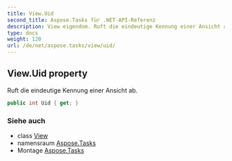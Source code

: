 ```yaml
---
title: View.Uid
second_title: Aspose.Tasks für .NET-API-Referenz
description: View eigendom. Ruft die eindeutige Kennung einer Ansicht ab.
type: docs
weight: 120
url: /de/net/aspose.tasks/view/uid/
---
```

## View.Uid property

Ruft die eindeutige Kennung einer Ansicht ab.

```csharp
public int Uid { get; }
```

### Siehe auch

* class [View](../)
* namensraum [Aspose.Tasks](../../view/)
* Montage [Aspose.Tasks](../../../)


